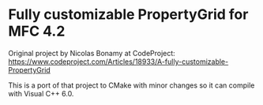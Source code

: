 # Fully customizable PropertyGrid for MFC 4.2

Original project by Nicolas Bonamy at CodeProject: https://www.codeproject.com/Articles/18933/A-fully-customizable-PropertyGrid

This is a port of that project to CMake with minor changes so it can compile with Visual C++ 6.0.
